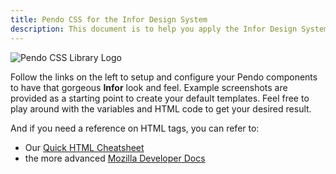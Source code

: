 ```yaml
---
title: Pendo CSS for the Infor Design System
description: This document is to help you apply the Infor Design System styles to Pendo elements in your app.
---
```


![Pendo CSS Library Logo](https://ids-com.s3.amazonaws.com/images/pendo-lib.original.png#logo-float-right)

Follow the links on the left to setup and configure your Pendo components to have that gorgeous <strong class="red-text">Infor</strong> look and feel. Example screenshots are provided as a starting point to create your default templates. Feel free to play around with the variables and HTML code to get your desired result.

And if you need a reference on HTML tags, you can refer to:

* Our [Quick HTML Cheatsheet](./cheatsheet)
* the more advanced [Mozilla Developer Docs](https://developer.mozilla.org/en-US/docs/Web/HTML/Element)
